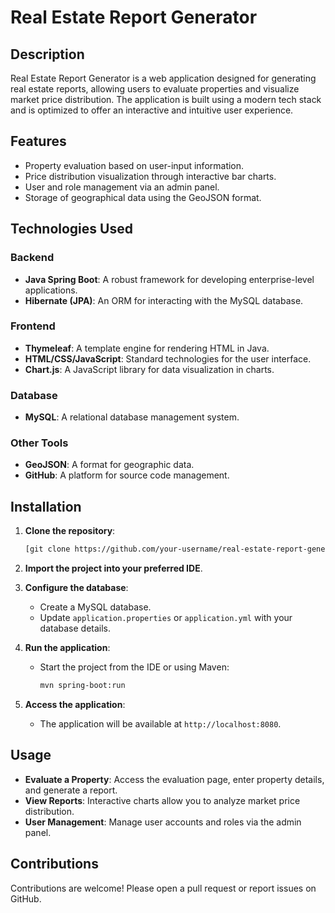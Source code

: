# Real Estate Report Generator

## Description

Real Estate Report Generator is a web application designed for generating real estate reports, allowing users to evaluate properties and visualize market price distribution. The application is built using a modern tech stack and is optimized to offer an interactive and intuitive user experience.

## Features

- Property evaluation based on user-input information.
- Price distribution visualization through interactive bar charts.
- User and role management via an admin panel.
- Storage of geographical data using the GeoJSON format.

## Technologies Used

### Backend
- **Java Spring Boot**: A robust framework for developing enterprise-level applications.
- **Hibernate (JPA)**: An ORM for interacting with the MySQL database.

### Frontend
- **Thymeleaf**: A template engine for rendering HTML in Java.
- **HTML/CSS/JavaScript**: Standard technologies for the user interface.
- **Chart.js**: A JavaScript library for data visualization in charts.

### Database
- **MySQL**: A relational database management system.

### Other Tools
- **GeoJSON**: A format for geographic data.
- **GitHub**: A platform for source code management.

## Installation

1. **Clone the repository**:
    ```bash
    [git clone https://github.com/your-username/real-estate-report-generator.git](https://github.com/AlexenP/Bucharest-Real-Estate-Evaluation.git
    ```

2. **Import the project into your preferred IDE**.

3. **Configure the database**:
   - Create a MySQL database.
   - Update `application.properties` or `application.yml` with your database details.

4. **Run the application**:
   - Start the project from the IDE or using Maven:
     ```bash
     mvn spring-boot:run
     ```

5. **Access the application**:
   - The application will be available at `http://localhost:8080`.

## Usage

- **Evaluate a Property**: Access the evaluation page, enter property details, and generate a report.
- **View Reports**: Interactive charts allow you to analyze market price distribution.
- **User Management**: Manage user accounts and roles via the admin panel.

## Contributions

Contributions are welcome! Please open a pull request or report issues on GitHub.

